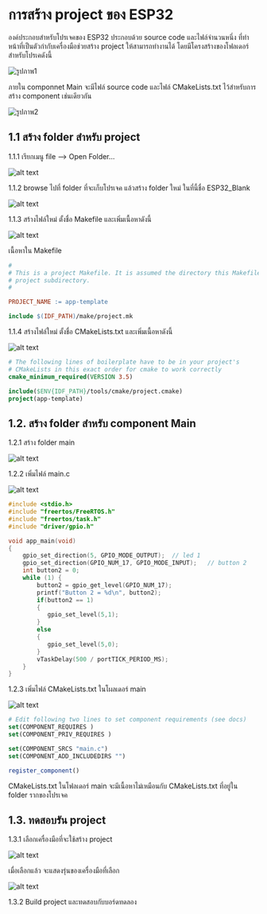 # การสร้าง project ของ ESP32

องค์ประกอบสำหรับโปรเจคของ ESP32 ประกอบด้วย source code และไฟล์จำนวนหนึ่ง ที่ทำหน้าที่เป็นตัวกำกับเครื่องมือช่วยสร้าง project  ให้สามารถทำงานได้
โดยมีโครงสร้างของโฟลเดอร์สำหรับโปรเคดังนี้

![รูปภาพ1](Pictures/รูปภาพ1.png)

ภายใน componnet Main จะมีไฟล์ source code และไฟล์ CMakeLists.txt ไว้สำหรับการสร้าง component เช่นเดียวกัน

![รูปภาพ2](Pictures/รูปภาพ2.png)

## 1.1 สร้าง folder สำหรับ project


1.1.1 เรียกเมนู file --> Open Folder... 

![alt text](Pictures/image.png)

1.1.2 browse ไปที่ folder ที่จะเก็บโปรเจค แล้วสร้าง folder  ใหม่ ในที่นี้ชื่อ ESP32_Blank

![alt text](Pictures/image-1.png)

1.1.3 สร้างไฟล์ใหม่ ตั้งชื่อ  Makefile และเพิ่มเนื้อหาดังนี้

![alt text](Pictures/image-2.png)

เนื้อหาใน Makefile

``` makefile
#
# This is a project Makefile. It is assumed the directory this Makefile resides in is a
# project subdirectory.
#

PROJECT_NAME := app-template

include $(IDF_PATH)/make/project.mk
```

1.1.4 สร้างไฟล์ใหม่ ตั้งชื่อ  CMakeLists.txt และเพิ่มเนื้อหาดังนี้

![alt text](Pictures/image-3.png)

``` CMake
# The following lines of boilerplate have to be in your project's
# CMakeLists in this exact order for cmake to work correctly
cmake_minimum_required(VERSION 3.5)

include($ENV{IDF_PATH}/tools/cmake/project.cmake)
project(app-template)
```


## 1.2. สร้าง folder สำหรับ component Main

1.2.1 สร้าง folder main

![alt text](Pictures/image-4.png)


1.2.2 เพิ่มไฟล์ main.c

![alt text](Pictures/image-6.png)

```c
#include <stdio.h>
#include "freertos/FreeRTOS.h"
#include "freertos/task.h"
#include "driver/gpio.h"

void app_main(void)
{
    gpio_set_direction(5, GPIO_MODE_OUTPUT);  // led 1
    gpio_set_direction(GPIO_NUM_17, GPIO_MODE_INPUT);   // button 2
    int button2 = 0;
    while (1) {
        button2 = gpio_get_level(GPIO_NUM_17);
        printf("Button 2 = %d\n", button2);
        if(button2 == 1)
        {
           gpio_set_level(5,1);     
        }
        else
        {
           gpio_set_level(5,0);     
        }
        vTaskDelay(500 / portTICK_PERIOD_MS);
    }
}
```

1.2.3 เพิ่มไฟล์ CMakeLists.txt ในโผลเดอร์ main

![alt text](./Pictures/image-7.png)

```CMake
# Edit following two lines to set component requirements (see docs)
set(COMPONENT_REQUIRES )
set(COMPONENT_PRIV_REQUIRES )

set(COMPONENT_SRCS "main.c")
set(COMPONENT_ADD_INCLUDEDIRS "")

register_component()
```

CMakeLists.txt ในโฟลเดอร์ main จะมีเนื้อหาไม่เหมือนกับ CMakeLists.txt ที่อยู่ใน folder รากของโปรเจค


## 1.3. ทดสอบรัน project

1.3.1 เลือกเครื่องมือที่จะใช้สร้าง project
 
 ![alt text](./Pictures/image-8.png)

เมื่อเลือกแล้ว จะแสดงรุ่นของเครื่องมือที่เลือก

![alt text](./Pictures/image-9.png)

1.3.2  Build project และทดสอบกับบอร์ดทดลอง



